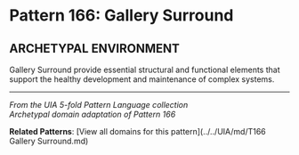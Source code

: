 # Pattern 166: Gallery Surround

## ARCHETYPAL ENVIRONMENT

Gallery Surround provide essential structural and functional elements that support the healthy development and maintenance of complex systems.

---

*From the UIA 5-fold Pattern Language collection*  
*Archetypal domain adaptation of Pattern 166*

**Related Patterns**: [View all domains for this pattern](../../UIA/md/T166 Gallery Surround.md)